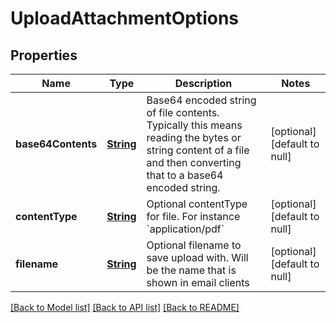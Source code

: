 # UploadAttachmentOptions
## Properties

Name | Type | Description | Notes
------------ | ------------- | ------------- | -------------
**base64Contents** | [**String**](string) | Base64 encoded string of file contents. Typically this means reading the bytes or string content of a file and then converting that to a base64 encoded string. | [optional] [default to null]
**contentType** | [**String**](string) | Optional contentType for file. For instance &#x60;application/pdf&#x60; | [optional] [default to null]
**filename** | [**String**](string) | Optional filename to save upload with. Will be the name that is shown in email clients | [optional] [default to null]

[[Back to Model list]](../README#documentation-for-models) [[Back to API list]](../README#documentation-for-api-endpoints) [[Back to README]](../README)

